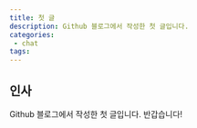 ```yaml
---
title: 첫 글
description: Github 블로그에서 작성한 첫 글입니다.
categories:
 - chat
tags:
---
```


## 인사
Github 블로그에서 작성한 첫 글입니다. 반갑습니다!